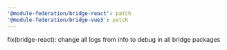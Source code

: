 ```yaml
---
'@module-federation/bridge-react': patch
'@module-federation/bridge-vue3': patch
---
```


fix(bridge-react): change all logs from info to debug in all bridge packages
